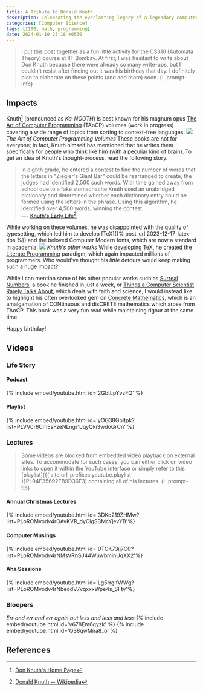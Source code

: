```yaml
---
title: A Tribute to Donald Knuth
description: Celebrating the everlasting legacy of a legendary computer scientist
categories: [Computer Science]
tags: [IITB, math, programming]
date: 2024-01-10 23:18 +0530
---
```

> I put this post together as a fun little activity for the CS310 (Automata Theory) course at IIT Bombay.
At first, I was hesitant to write about Don Knuth because there were already so many write-ups, but I couldn't resist after finding out it was his birthday that day.
I definitely plan to elaborate on these points (and add more) soon.
{: .prompt-info}

## Impacts
Knuth[^homepage] (pronounced as _Ka-NOOTH_) is best known for his magnum opus [The Art of Computer Programming](https://www-cs-faculty.stanford.edu/~knuth/taocp.html) (TAoCP) volumes (work in progress) covering a wide range of topics from sorting to context-free languages. 
![](/taocp.jpg)
_The Art of Computer Programming Volumes_
These books are not for everyone; in fact, Knuth himself has mentioned that he writes them specifically for people who think like him (with a peculiar kind of brain). To get an idea of Knuth's thought-process, read the following story.
> In eighth grade, he entered a contest to find the number of words that the letters in "Ziegler's Giant Bar" could be rearranged to create; the judges had identified 2,500 such words. With time gained away from school due to a fake stomachache Knuth used an unabridged dictionary and determined whether each dictionary entry could be formed using the letters in the phrase. Using this algorithm, he identified over 4,500 words, winning the contest.\
--- [Knuth's Early Life](https://en.wikipedia.org/wiki/Donald_Knuth#Early_life)[^wiki]

While working on these volumes, he was disappointed with the quality of typesetting, which led him to develop [TeX]({% post_url 2023-12-17-latex-tips %}) and the beloved Computer Modern fonts, which are now a standard in academia.
![](/knuth-books.jpg)
_Knuth's other works_
While developing TeX, he created the [Literate Programming](https://en.wikipedia.org/wiki/Literate_programming) paradigm, which again impacted millions of programmers.
Who would've thought his _little_ detours would keep making such a huge impact?
 
While I can mention some of his other popular works such as [Surreal Numbers](https://www-cs-faculty.stanford.edu/~knuth/sn.html), a book  he finished in just a week, or [Things a Computer Scientist Rarely Talks About](https://www-cs-faculty.stanford.edu/~knuth/things.html), which deals with faith and science,  I would instead like to highlight his often overlooked gem on [Concrete Mathematics](https://www-cs-faculty.stanford.edu/~knuth/gkp.html), which is an amalgamation of CONtinuous and disCRETE mathematics which arose from TAoCP. This book was a very fun read while maintaining rigour at the same time.
 
Happy birthday!

## Videos
### Life Story
#### Podcast
{% include embed/youtube.html id='2GbtLpYvzFQ' %}
#### Playlist
{% include embed/youtube.html id='yOG38GpItpk?list=PLVV0r6CmEsFzeNLngr1JqyQki3wdoGrCn' %}
### Lectures
> Some videos are blocked from embedded video playback on external sites. To accommodate for such cases, you can either click on video links to open it within the YouTube interface or simply refer to this [playlist]({{ site.url_prefixes.youtube.playlist }}PL94E35692EB9D36F3) containing all of his lectures.
{: .prompt-tip}

#### Annual Christmas Lectures 
{% include embed/youtube.html id='3DKo219ZHMw?list=PLoROMvodv4rOAvKVR_dyCigSBMcYjevYB'%}
#### Computer Musings
{% include embed/youtube.html id='0TOK73ij7C0?list=PLoROMvodv4rNMsVRnSJ44WuwbminUqXX2'%}
#### Aha Sessions
{% include embed/youtube.html id='Lg5rrgIfWWg?list=PLoROMvodv4rNbeodV7vqxxxWpe4s_SFty'%}
### Bloopers
_Err and err and err again but less and less and less_
{% include embed/youtube.html id='v678Em6qyzk' %}
{% include embed/youtube.html id='QS8qwMna8_o' %}

## References
[^homepage]: [Don Knuth's Home Page](https://www-cs-faculty.stanford.edu/~knuth)
[^wiki]: [Donald Knuth -- Wikipedia](https://en.wikipedia.org/wiki/Donald_Knuth)